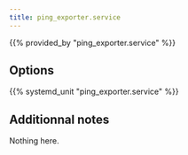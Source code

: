 ```yaml
---
title: ping_exporter.service
---
```


{{% provided_by "ping_exporter.service" %}}

## Options

{{% systemd_unit "ping_exporter.service" %}}

## Additionnal notes

Nothing here.